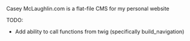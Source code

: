 Casey McLaughlin.com is a flat-file CMS for my personal website

TODO:
 - Add ability to call functions from twig (specifically build_navigation)